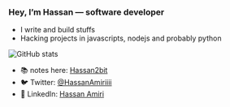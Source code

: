 

### Hey, I’m Hassan — software developer

- I write and build stuffs
- Hacking projects in javascripts, nodejs and probably python






![GitHub stats](https://github-readme-stats.vercel.app/api?username=HassanAmirii&show_icons=true&count_private=true)  

- 📚 notes here: [Hassan2bit](https://hassan2bit.bearblog.dev/)
- 🐦 Twitter: [@HassanAmiriiii](https://x.com/HassanAmiriiii)  
- 💼 LinkedIn: [Hassan Amiri](https://www.linkedin.com/in/hassan-amiri-7a3b53304/)  




